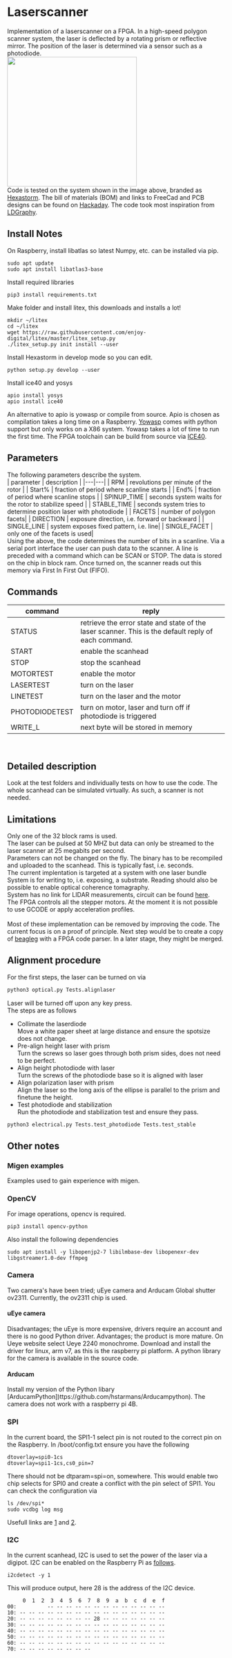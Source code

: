 # Laserscanner
Implementation of a laserscanner on a FPGA. In a high-speed polygon scanner system, the laser is deflected by a rotating prism or reflective mirror. 
The position of the laser is determined via a sensor such as a photodiode.
<br>
<img src="https://cdn.hackaday.io/images/7106161566426847098.jpg" align="center" height="300"/> 
<br>
Code is tested on the system shown in the image above, branded as [Hexastorm](https://www.hexastorm.com). 
The bill of materials (BOM) and links to FreeCad and PCB designs can be found on [Hackaday](https://hackaday.io/project/21933-open-hardware-fast-high-resolution-laser).
The code took most inspiration from [LDGraphy](https://github.com/hzeller/ldgraphy).

## Install Notes
On Raspberry, install libatlas so latest Numpy, etc. can be installed via pip.
```console
sudo apt update
sudo apt install libatlas3-base
```
Install required libraries
```console
pip3 install requirements.txt
```
Make folder and install litex, this downloads and installs a lot!
```console
mkdir ~/litex
cd ~/litex
wget https://raw.githubusercontent.com/enjoy-digital/litex/master/litex_setup.py
./litex_setup.py init install --user
```
Install Hexastorm in develop mode so you can edit.
```console
python setup.py develop --user
```
Install ice40 and yosys
```console
apio install yosys
apio install ice40
```
An alternative to apio is yowasp or compile from source. Apio is chosen as compilation takes a long time on a Raspberry.
[Yowasp](http://yowasp.org/) comes with python support but only works on a X86 system. Yowasp takes a lot of time to run the first time.
The FPGA toolchain can be build from source via [ICE40](http://www.clifford.at/icestorm/).

## Parameters
The following parameters describe the system. <br>
| parameter | description |
|---|---|
| RPM | revolutions per minute of the rotor |
| Start% | fraction of period where scanline starts |
| End% | fraction of period where scanline stops |
| SPINUP_TIME | seconds system waits for the rotor to stabilize speed |
| STABLE_TIME | seconds system tries to determine position laser with photodiode |
| FACETS | number of polygon facets|
| DIRECTION | exposure direction, i.e. forward or backward |
| SINGLE_LINE | system exposes fixed pattern, i.e. line|
| SINGLE_FACET | only one of the facets is used|
<br>
Using the above, the code determines the number of bits in a scanline. Via a serial port interface the user can push data to the scanner.
A line is preceded with a command which can be SCAN or STOP. The data is stored on the chip in block ram. 
Once turned on, the scanner reads out this memory via First In First Out (FIFO).

## Commands
| command | reply |
|---|---|
| STATUS | retrieve the error state and state of the laser scanner. This is the default reply of each command.|
| START | enable the scanhead |
| STOP | stop the scanhead |
| MOTORTEST | enable the motor |
| LASERTEST | turn on the laser|
| LINETEST | turn on the laser and the motor|
| PHOTODIODETEST | turn on motor, laser and turn off if photodiode is triggered|
| WRITE_L | next byte will be stored in memory |
<br>

## Detailed description
Look at the test folders and individually tests on how to use the code. The whole scanhead can be simulated virtually. 
As such, a scanner is not needed.

## Limitations
Only one of the 32 block rams is used. <br>
The laser can be pulsed at 50 MHZ but data can only be streamed to the laser scanner at 25 megabits per second. <br>
Parameters can not be changed on the fly. The binary has to be recompiled and uploaded to the scanhead. This is typically fast, i.e. seconds. <br>
The current implentation is targeted at a system with one laser bundle <br>
System is for writing to, i.e. exposing, a substrate. Reading should also be possible to enable optical coherence tomagraphy.<br>
System has no link for LIDAR measurements, circuit can be found [here](https://hackaday.io/project/163501-open-source-lidar-unruly).<br>
The FPGA controls all the stepper motors. At the moment it is not possible to use GCODE or apply acceleration profiles. <br>
<br>
Most of these implementation can be removed by improving the code. The current focus is on a proof of principle.
Next step would be to create a copy of [beagleg](https://github.com/hzeller/beagleg) with a FPGA code parser.
In a later stage, they might be merged.

## Alignment procedure
For the first steps, the laser can be turned on via
```python
python3 optical.py Tests.alignlaser
```
Laser will be turned off upon any key press. <br>
The steps are as follows <br>
* Collimate the laserdiode <br>
Move a white paper sheet at large distance and ensure the spotsize does not change.
* Pre-align height laser with prism <br>
Turn the screws so laser goes through both prism sides, does not need to be perfect.
* Align height photodiode with laser <br>
Turn the screws of the photodiode base so it is aligned with laser
* Align polarization laser with prism <br>
Align the laser so the long axis of the ellipse is parallel to the prism and finetune the height.
* Test photodiode and stabilization <br>
Run the photodiode and stabilization test and ensure they pass.
```python
python3 electrical.py Tests.test_photodiode Tests.test_stable
```

## Other notes
### Migen examples
Examples used to gain experience with migen.

### OpenCV 
For image operations, opencv is required.
```console
pip3 install opencv-python
```
Also install the following dependencies
```console
sudo apt install -y libopenjp2-7 libilmbase-dev libopenexr-dev libgstreamer1.0-dev ffmpeg
```

### Camera
Two camera's have been tried; uEye camera and Arducam Global shutter ov2311.
Currently, the ov2311 chip is used.

#### uEye camera
Disadvantages; the uEye is more expensive, drivers require an account and there is no good Python driver. 
Advantages; the product is more mature.
On Ueye website select Ueye 2240 monochrome. Download and install the driver for
linux, arm v7, as this is the raspberry pi platform.  A python library for the camera is available in the source code.
#### Arducam
Install my version of the Python libary [ArducamPython])ttps://github.com/hstarmans/Arducampython).
The camera does not work with a raspberry pi 4B.


### SPI
In the current board, the SPI1-1 select pin is not routed to the correct pin on the Raspberry.
In /boot/config.txt ensure you have the following
```console
dtoverlay=spi0-1cs
dtoverlay=spi1-1cs,cs0_pin=7
```
There should not be dtparam=spi=on, somewhere. This would enable two chip selects for SPI0 and 
create a conflict with the pin select of SPI1. You can check the configuration via
```console
ls /dev/spi*
sudo vcdbg log msg
```
Usefull links are [1](http://terminal28.blogspot.com/2016/05/enabling-spi1-on-raspberry-pi-bzero23.html) and [2](https://bootlin.com/blog/enabling-new-hardware-on-raspberry-pi-with-device-tree-overlays/).

### I2C
In the current scanhead, I2C is used to set the power of the laser via a digipot.
I2C can be enabled on the Raspberry Pi as [follows](https://pimylifeup.com/raspberry-pi-i2c/).
```console
i2cdetect -y 1
```
This will produce output, here 28 is the address of the I2C device.
```console
     0  1  2  3  4  5  6  7  8  9  a  b  c  d  e  f
00:          -- -- -- -- -- -- -- -- -- -- -- -- -- 
10: -- -- -- -- -- -- -- -- -- -- -- -- -- -- -- -- 
20: -- -- -- -- -- -- -- -- 28 -- -- -- -- -- -- -- 
30: -- -- -- -- -- -- -- -- -- -- -- -- -- -- -- -- 
40: -- -- -- -- -- -- -- -- -- -- -- -- -- -- -- -- 
50: -- -- -- -- -- -- -- -- -- -- -- -- -- -- -- -- 
60: -- -- -- -- -- -- -- -- -- -- -- -- -- -- -- -- 
70: -- -- -- -- -- -- -- --
```
<!-- 
TODO:
  test current code base on scanner in single line and single facet mode;
    stopline
    scanline
  try to create a static pattern with the scanner in ring mode
  add movement, the head should determine wether it has to move after a line.
  There are others issues, but not needed for minimum viable product;
    constraint of multiple errors reduces space too much
    replace migen with nmigen
    varying chunksize
 -->